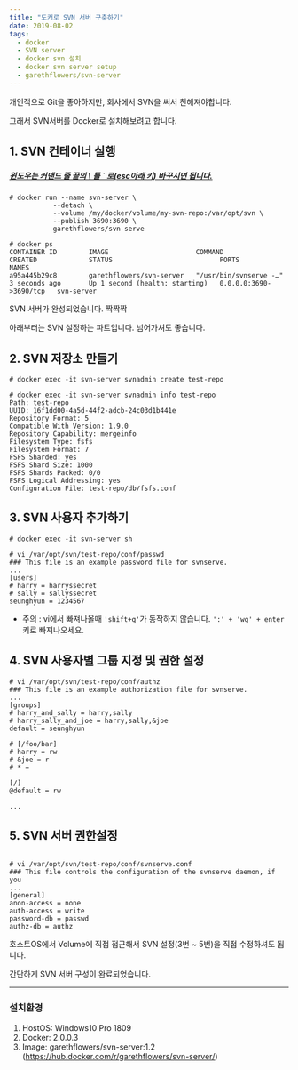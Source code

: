 ```yaml
---
title: "도커로 SVN 서버 구축하기"
date: 2019-08-02
tags:
  - docker
  - SVN server
  - docker svn 설치
  - docker svn server setup
  - garethflowers/svn-server
---
```


개인적으로 Git을 좋아하지만, 회사에서 SVN을 써서 친해져야합니다.

그래서 SVN서버를 Docker로 설치해보려고 합니다.

## 1. SVN 컨테이너 실행
##### *<U>윈도우는 커맨드 줄 끝의 \ 를 ` 로(esc아래 키) 바꾸시면 됩니다.</U>*

```console
# docker run --name svn-server \
           --detach \
           --volume /my/docker/volume/my-svn-repo:/var/opt/svn \
           --publish 3690:3690 \
           garethflowers/svn-serve

# docker ps
CONTAINER ID        IMAGE                      COMMAND                  CREATED             STATUS                           PORTS                    NAMES
a95a445b29c8        garethflowers/svn-server   "/usr/bin/svnserve -…"   3 seconds ago       Up 1 second (health: starting)   0.0.0.0:3690->3690/tcp   svn-server
```
SVN 서버가 완성되었습니다. 짝짝짝

아래부터는 SVN 설정하는 파트입니다. 넘어가셔도 좋습니다.

## 2. SVN 저장소 만들기

```console
# docker exec -it svn-server svnadmin create test-repo

# docker exec -it svn-server svnadmin info test-repo
Path: test-repo
UUID: 16f1dd00-4a5d-44f2-adcb-24c03d1b441e
Repository Format: 5
Compatible With Version: 1.9.0
Repository Capability: mergeinfo
Filesystem Type: fsfs
Filesystem Format: 7
FSFS Sharded: yes
FSFS Shard Size: 1000
FSFS Shards Packed: 0/0
FSFS Logical Addressing: yes
Configuration File: test-repo/db/fsfs.conf
``` 

## 3. SVN 사용자 추가하기

```console
# docker exec -it svn-server sh

# vi /var/opt/svn/test-repo/conf/passwd
### This file is an example password file for svnserve.
...
[users]
# harry = harryssecret
# sally = sallyssecret
seunghyun = 1234567
```
* 주의 : vi에서 빠져나올때 `'shift+q'`가 동작하지 않습니다. `':' + 'wq' + enter` 키로 빠져나오세요.

## 4. SVN 사용자별 그룹 지정 및 권한 설정

```console
# vi /var/opt/svn/test-repo/conf/authz
### This file is an example authorization file for svnserve.
...
[groups]
# harry_and_sally = harry,sally
# harry_sally_and_joe = harry,sally,&joe
default = seunghyun

# [/foo/bar]
# harry = rw
# &joe = r
# * =

[/]
@default = rw

...
```

## 5. SVN 서버 권한설정

```console

# vi /var/opt/svn/test-repo/conf/svnserve.conf
### This file controls the configuration of the svnserve daemon, if you
...
[general]
anon-access = none
auth-access = write
password-db = passwd
authz-db = authz
```

호스트OS에서 Volume에 직접 접근해서 SVN 설정(3번 ~ 5번)을 직접 수정하셔도 됩니다.

간단하게 SVN 서버 구성이 완료되었습니다.
***
### 설치환경
1. HostOS: Windows10 Pro 1809
2. Docker: 2.0.0.3
3. Image: garethflowers/svn-server:1.2 (https://hub.docker.com/r/garethflowers/svn-server/)